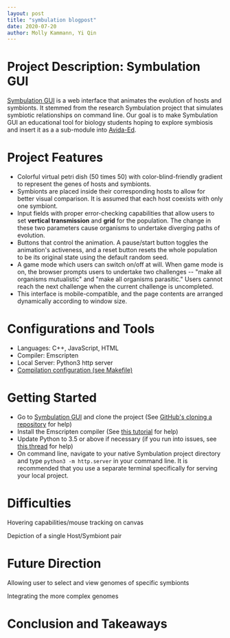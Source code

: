 ```yaml
---
layout: post
title: "symbulation blogpost"
date: 2020-07-20
author: Molly Kammann, Yi Qin
---
```


# Project Description: Symbulation GUI
[Symbulation GUI](https://anyaevostinar.github.io/SymbulationEmp/web/symbulation.html) is a web interface that animates the evolution of hosts and symbionts. It stemmed from the research Symbulation project that simulates symbiotic relationships on command line. Our goal is to make Symbulation GUI an educational tool for biology students hoping to explore symbiosis and insert it as a a sub-module into [Avida-Ed](https://avida-ed.msu.edu/).

# Project Features
- Colorful virtual petri dish (50 times 50) with color-blind-friendly gradient to represent the genes of hosts and symbionts.
- Symbionts are placed inside their corresponding hosts to allow for better visual comparison. It is assumed that each host coexists with only one symbiont.
- Input fields with proper error-checking capabilities that allow users to set **vertical transmission** and **grid** for the population. The change in these two parameters cause organisms to undertake diverging paths of evolution.
- Buttons that control the animation. A pause/start button toggles the animation's activeness, and a reset button resets the whole population to be its original state using the default random seed.
- A game mode which users can switch on/off at will. When game mode is on, the browser prompts users to undertake two challenges -- "make all organisms mutualistic" and "make all organisms parasitic." Users cannot reach the next challenge when the current challenge is uncompleted.
- This interface is mobile-compatible, and the page contents are arranged dynamically according to window size.

# Configurations and Tools
- Languages: C++, JavaScript, HTML
- Compiler: Emscripten
- Local Server: Python3 http server
- [Compilation configuration (see Makefile)](https://github.com/anyaevostinar/SymbulationEmp/blob/master/Makefile)

# Getting Started
- Go to [Symbulation GUI](https://anyaevostinar.github.io/SymbulationEmp/web/symbulation.html) and clone the project (See [GitHub's cloning a repository](https://docs.github.com/en/enterprise/2.13/user/articles/cloning-a-repository) for help)
- Install the Emscripten compiler (See [this tutorial](http://mmore500.com/waves/tutorials/lesson04.html#installing-the-emscripten-compiler) for help)
- Update Python to 3.5 or above if necessary (if you run into issues, see [this thread](https://github.com/emscripten-core/emscripten/issues/9036) for help)
- On command line, navigate to your native Symbulation project directory and type `python3 -m http.server` in your command line. It is recommended that you use a separate terminal specifically for serving your local project.


# Difficulties

Hovering capabilities/mouse tracking on canvas

Depiction of a single Host/Symbiont pair


# Future Direction

Allowing user to select and view genomes of specific symbionts

Integrating the more complex genomes


# Conclusion and Takeaways

